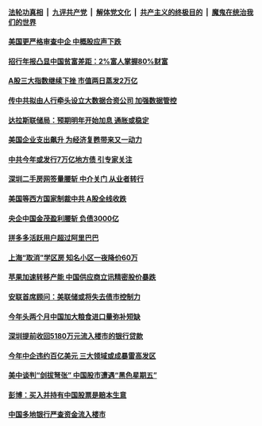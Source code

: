 

####  [法轮功真相](../../../../basic/blob/master/README.md?t=03251101) &nbsp;|&nbsp; [九评共产党](../../../../9ping.md/blob/master/README.md?t=03251101) &nbsp;|&nbsp; [解体党文化](../../../../jtdwh.md/blob/master/README.md?t=03251101)  &nbsp;|&nbsp; [共产主义的终极目的](../../../../gczydzjmd.md/blob/master/README.md?t=03251101) &nbsp;|&nbsp; [魔鬼在统治我们的世界](../../../../mgztzwmdsj.md/blob/master/README.md?t=03251101) 

#### [美国更严格审查中企 中概股应声下跌](../pages/soh7/487754.md?t=03251101) 
#### [招行年报凸显中国贫富差距：2%富人掌握80%财富](../pages/soh7/487742.md?t=03251101) 
#### [A股三大指数继续下挫 市值两日蒸发2万亿](../pages/soh7/487733.md?t=03251101) 
#### [传中共拟由人行牵头设立大数据合资公司 加强数据管控](../pages/soh7/487688.md?t=03251101) 
#### [达拉斯联储局：预期明年开始加息 通胀或稳定](../pages/soh7/487487.md?t=03251101) 
#### [美国企业支出飙升 为经济复甦带来又一动力](../pages/soh7/487331.md?t=03251101) 
#### [中共今年或发行7万亿地方债 引专家关注](../pages/soh7/487319.md?t=03251101) 
#### [深圳二手房网签量腰斩 中介关门 从业者转行 ](../pages/soh7/487304.md?t=03251101) 
#### [美国等西方国家制裁中共  A股全线收跌](../pages/soh7/487280.md?t=03251101) 
#### [央企中国金茂盈利腰斩 负债3000亿](../pages/soh7/486947.md?t=03251101) 
#### [拼多多活跃用户超过阿里巴巴](../pages/soh7/486932.md?t=03251101) 
#### [上海“取消”学区房 知名小区一夜降价60万](../pages/soh7/486917.md?t=03251101) 
#### [苹果加速转移产能 中国供应商立讯精密股价暴跌](../pages/soh7/486911.md?t=03251101) 
#### [安联首席顾问：美联储或将失去债市控制力](../pages/soh7/486209.md?t=03251101) 
#### [今年头两个月中国加大粮食进口量弥补短缺](../pages/soh7/486089.md?t=03251101) 
#### [深圳提前收回5180万元流入楼市的银行贷款](../pages/soh7/486068.md?t=03251101) 
#### [今年中企违约百亿美元  三大领域或成暴雷高发区](../pages/soh7/486047.md?t=03251101) 
#### [美中谈判“剑拔弩张” 中国股市遭遇“黑色星期五”](../pages/soh7/485999.md?t=03251101) 
#### [彭博：买入并持有中国股票是赔本生意](../pages/soh7/485699.md?t=03251101) 
#### [中国多地银行严查资金流入楼市](../pages/soh7/485672.md?t=03251101) 
